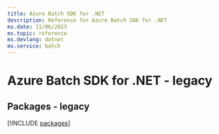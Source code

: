 ```yaml
---
title: Azure Batch SDK for .NET
description: Reference for Azure Batch SDK for .NET
ms.date: 11/06/2023
ms.topic: reference
ms.devlang: dotnet
ms.service: batch
---
```

# Azure Batch SDK for .NET - legacy
## Packages - legacy
[!INCLUDE [packages](batch-index.md)]